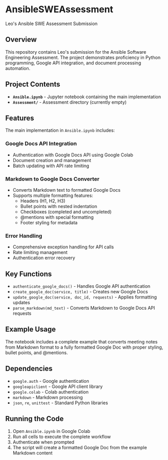 # AnsibleSWEAssessment

Leo's Ansible SWE Assessment Submission

## Overview

This repository contains Leo's submission for the Ansible Software Engineering Assessment. The project demonstrates proficiency in Python programming, Google API integration, and document processing automation.

## Project Contents

- **`Ansible.ipynb`** - Jupyter notebook containing the main implementation
- **`Assessment/`** - Assessment directory (currently empty)

## Features

The main implementation in `Ansible.ipynb` includes:

### Google Docs API Integration
- Authentication with Google Docs API using Google Colab
- Document creation and management
- Batch updating with API rate limiting

### Markdown to Google Docs Converter
- Converts Markdown text to formatted Google Docs
- Supports multiple formatting features:
  - Headers (H1, H2, H3)
  - Bullet points with nested indentation
  - Checkboxes (completed and uncompleted)
  - @mentions with special formatting
  - Footer styling for metadata

### Error Handling
- Comprehensive exception handling for API calls
- Rate limiting management
- Authentication error recovery

## Key Functions

- `authenticate_google_docs()` - Handles Google API authentication
- `create_google_doc(service, title)` - Creates new Google Docs
- `update_google_doc(service, doc_id, requests)` - Applies formatting updates
- `parse_markdown(md_text)` - Converts Markdown to Google Docs API requests

## Example Usage

The notebook includes a complete example that converts meeting notes from Markdown format to a fully formatted Google Doc with proper styling, bullet points, and @mentions.

## Dependencies

- `google.auth` - Google authentication
- `googleapiclient` - Google API client library
- `google.colab` - Colab authentication
- `markdown` - Markdown processing
- `json`, `re`, `unittest` - Standard Python libraries

## Running the Code

1. Open `Ansible.ipynb` in Google Colab
2. Run all cells to execute the complete workflow
3. Authenticate when prompted
4. The script will create a formatted Google Doc from the example Markdown content
